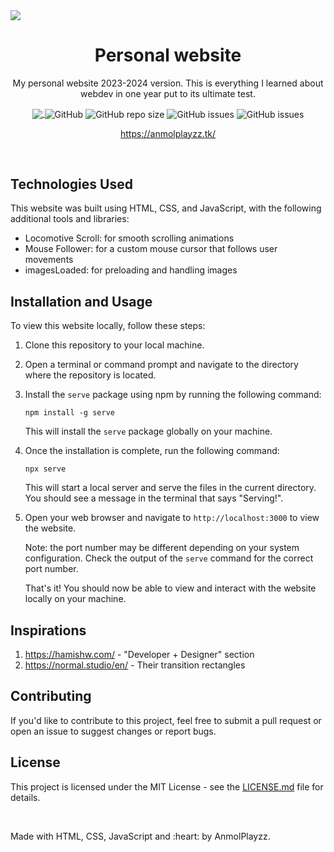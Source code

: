<img src="https://cdn.discordapp.com/attachments/904245641495060560/1090303542474059786/image.png" align="center">
<h1 align="center" style="font-weight: bolder;">Personal website</h2>
<p align="center">My personal website 2023-2024 version. This is everything I learned about webdev in one year put to its ultimate test. </p>

<p align="center">
  <a href="https://discord.gg/QdRSaaNFmT" target="_blank">
    <img src="https://img.shields.io/discord/1000065932187664515?label=Discord&logo=Discord" align="center"  />
  </a>
  <img alt="GitHub" src="https://img.shields.io/github/license/anmolplayzz/personal-website-v2" align="center">
  <img alt="GitHub repo size" src="https://img.shields.io/github/repo-size/anmolplayzz/personal-website-v2" align="center">
  <img alt="GitHub issues" src="https://img.shields.io/github/issues-raw/anmolplayzz/personal-website-v2" align="center">
  <img alt="GitHub issues" src="https://img.shields.io/badge/Status-stable-green" align="center">


</p>
<p align="center">
    <a href="https://anmolplayzz.tk/">https://anmolplayzz.tk/</a>
</p>
<br>

## Technologies Used

This website was built using HTML, CSS, and JavaScript, with the following additional tools and libraries:

- Locomotive Scroll: for smooth scrolling animations
- Mouse Follower: for a custom mouse cursor that follows user movements
- imagesLoaded: for preloading and handling images


## Installation and Usage

To view this website locally, follow these steps:

1. Clone this repository to your local machine.
2. Open a terminal or command prompt and navigate to the directory where the repository is located.
3. Install the `serve` package using npm by running the following command:

    ```
    npm install -g serve
    ```
    
    This will install the `serve` package globally on your machine.

4. Once the installation is complete, run the following command:

    ```
   npx serve
    ```

    This will start a local server and serve the files in the current directory. You should see a message in the terminal that says "Serving!".

5. Open your web browser and navigate to `http://localhost:3000` to view the website.

    Note: the port number may be different depending on your system configuration. Check the output of the `serve` command for the correct port number.

    That's it! You should now be able to view and interact with the website locally on your machine.

## Inspirations

1. https://hamishw.com/ - "Developer + Designer" section
2. https://normal.studio/en/ - Their transition rectangles

## Contributing

If you'd like to contribute to this project, feel free to submit a pull request or open an issue to suggest changes or report bugs.

## License

This project is licensed under the MIT License - see the [LICENSE.md](LICENSE) file for details.


<br>

<p>Made with HTML, CSS, JavaScript and :heart: by AnmolPlayzz. </p>
